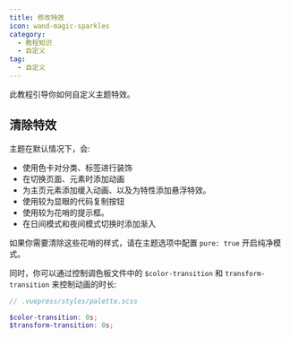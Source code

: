 ```yaml
---
title: 修改特效
icon: wand-magic-sparkles
category:
  - 教程知识
  - 自定义
tag:
  - 自定义
---
```


此教程引导你如何自定义主题特效。

<!-- more -->

## 清除特效

主题在默认情况下，会:

- 使用色卡对分类、标签进行装饰
- 在切换页面、元素时添加动画
- 为主页元素添加缓入动画、以及为特性添加悬浮特效。
- 使用较为显眼的代码复制按钮
- 使用较为花哨的提示框。
- 在日间模式和夜间模式切换时添加渐入

如果你需要清除这些花哨的样式，请在主题选项中配置 `pure: true` 开启纯净模式。

同时，你可以通过控制调色板文件中的 `$color-transition` 和 `transform-transition` 来控制动画的时长:

```scss
// .vuepress/styles/palette.scss

$color-transition: 0s;
$transform-transition: 0s;
```
